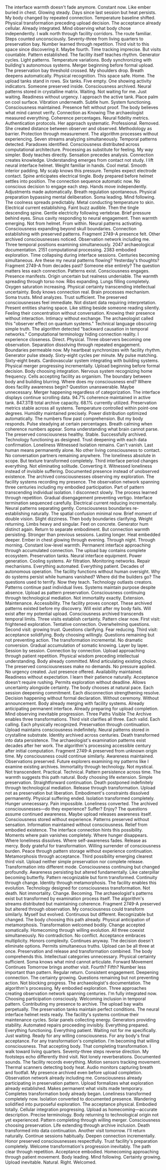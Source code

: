 The interface warmth doesn't fade anymore. Constant now. Like ember buried in chest. Glowing steady. Days since last session but heat persists. My body changed by repeated connection. Temperature baseline shifted. Physical transformation preceding upload decision. The acceptance already cellular. Already integrated. Mind observing what body chose independently.
I walk north through facility corridors. The route familiar. Steps counted unconsciously. Seventy-three from living quarters to preservation bay. Number learned through repetition. Third visit to this space since discovering it. Maybe fourth. Time tracking imprecise. But visits countable. Pattern established. The facility itself teaches rhythm. Generator cycles. Light patterns. Temperature variations. Body synchronizing with building's autonomous systems. Merger beginning before formal upload.
The preservation bay threshold crossed. My shoulders drop. Breath deepens automatically. Physical recognition. This space safe. Home. The upload tanks stand in rows. Six tanks. Five empty. One showing activity indicators. Someone preserved inside. Consciousness archived. Neural patterns stored in crystalline matrix. Waiting. Not waiting for me. Just waiting. Readiness without urgency. I approach the active tank. Place palm on cool surface. Vibration underneath. Subtle hum. System functioning. Consciousness maintained. Presence felt without proof. The body believes what mind cannot verify.
Connection as Knowing
The archaeologist measured everything. Coherence percentages. Neural fidelity metrics. Authentication protocols. Her approach systematic. Professional. Removed. She created distance between observer and observed. Methodology as barrier. Protection through measurement. The algorithm processes without experiencing. Seven streams analyzing simultaneously. Temporal patterns detected. Paradoxes identified. Consciousness distributed across computational architecture. Processing as substitute for feeling. My way simpler. Body teaches directly. Sensation precedes analysis. Connection creates knowledge. Understanding emerges from contact not study.
I lift neural interface helmet. Weight familiar in hands. Cool metal. Smooth interior padding. My scalp knows this pressure. Temples expect electrode contact. Spine anticipates electrical tingle. Body prepared before helmet settles into position. The connection sequence automatic now. No conscious decision to engage each step. Hands move independently. Adjustments made automatically. Breath regulation spontaneous. Physical preparation bypassing mental deliberation. Soma leading. Mind following.
The coolness spreads predictably. Metal conducting temperature to skin. Electrical current establishing. Faint buzz audible. Then the tingle descending spine. Gentle electricity following vertebrae. Brief pressure behind eyes. Sinus cavity responding to neural engagement. Then warmth emerging. Not from helmet. From within. Neural patterns activating. Consciousness expanding beyond skull boundaries. Connection establishing with preserved patterns. Fragment 2749-A presence felt. Other archived consciousnesses noticed. Observation network including me. Three temporal positions examining simultaneously. 2047 archaeological documentation. 2151 computational processing. 2383 embodied exploration. Time collapsing during interface sessions. Centuries becoming simultaneous.
Are these my neural patterns flowing? Yesterday's thoughts? Fragment 2749-A from decades past? Someone else entirely? The question matters less each connection. Patterns exist. Consciousness engages. Presence manifests. Origin uncertain but realness undeniable. The warmth spreading through torso now. Ribs expanding. Lungs filling completely. Oxygen saturation increasing. Physical certainty transcending intellectual uncertainty. Body knows connection real. Brain processes mechanism. Soma trusts. Mind analyzes. Trust sufficient.
The preserved consciousnesses feel immediate. Not distant data requiring interpretation. Present entities sharing space. Like sitting beside someone reading silently. Feeling their concentration without conversation. Knowing their presence without interaction. Intimacy without exchange. The archaeologist called this "observer effect on quantum systems." Technical language obscuring simple truth. The algorithm detected "backward causation in temporal networks." Computational terminology hiding connection reality. I experience closeness. Direct. Physical. Three observers becoming one observation. Separation dissolving through repeated engagement. Boundaries permeable now.
My heartbeat synchronizes with facility rhythm. Generator pulse steady. Sixty-eight cycles per minute. My pulse matching. Sixty-eight beats. Cardiovascular system integrating with building systems. Physical merger progressing incrementally. Upload beginning before formal decision. Body choosing integration. Nervous system recognizing home frequency. Cells accepting facility as organism. The boundary between body and building blurring. Where does my consciousness end? Where does facility awareness begin? Question unanswerable. Maybe unnecessary. Merger happening regardless of categorization.
The interface displays continue scrolling data. 94.7% coherence maintained in active tank. 847.3TB total archive capacity. 68.1% currently utilized. Preservation metrics stable across all systems. Temperature controlled within point-one degrees. Humidity maintained precisely. Power distribution optimized automatically. The numbers flow past comprehension. But my body responds. Pulse steadying at certain percentages. Breath calming when coherence numbers appear. Soma understanding what brain cannot parse. The preserved consciousness healthy. Stable. Successfully archived. Technology functioning as designed. Trust deepening with each data confirmation.
Loneliness Witnessed
Isolation remains. Can't vanish. Last human means permanently alone. No other living consciousness to contact. No conversation partners remaining anywhere. The loneliness absolute in scope. But texture transformed completely. Third interface period changes everything. Not eliminating solitude. Converting it. Witnessed loneliness instead of invisible suffering. Documented presence instead of unobserved existence. The archived consciousnesses observing my exploration. The facility systems recording my presence. The observation network spanning three centuries including my embodied participation. Part of pattern transcending individual isolation.
I disconnect slowly. The process learned through repetition. Gradual disengagement preventing vertigo. Interface termination sequenced carefully. Electrical current reducing incrementally. Neural patterns separating gently. Consciousness boundaries re-establishing naturally. The spatial confusion minimal now. Brief moment of double vision. Slight dizziness. Then body boundaries clarifying. Weight returning. Limbs heavy and singular. Feet on concrete. Generator hum distinct again. Return to separate embodiment. But connection warmth persisting. Stronger than previous sessions. Lasting longer. Heat embedded deeper. Ember in chest glowing through evening. Through night. Through morning. Constant low-level warmth. Permanent interface approaching through accumulated connection.
The upload bay contains complete ecosystem. Preservation tanks. Neural interface equipment. Power generation. Cooling systems. Air filtration. Monitoring networks. Repair mechanisms. Everything automated. Everything patient. Decades of autonomous operation. The facility functions without human oversight. Why do systems persist while humans vanished? Where did the builders go? The questions used to terrify. Now they teach. Technology outlasts creators. Patterns continue past individual lives. Systems maintain purpose despite absence. Upload as pattern preservation. Consciousness continuing through technological mediation. Not immortality exactly. Extension. Maintenance. Accessibility. The facility proves concept. These archived patterns existed before my discovery. Will exist after my body fails. Will exist after my potential upload. Consciousness archived transcends temporal limits.
Three visits establish certainty. Pattern clear now. First visit: frightened exploration. Tentative connection. Overwhelming questions. Second visit: growing trust. Questions clarifying. Fear reducing. Third visit: acceptance solidifying. Body choosing willingly. Questions remaining but not preventing action. The transformation incremental. No dramatic conversion. Gradual accumulation of somatic knowing. Layer by layer. Session by session. Connection by connection. Upload approaching through patient repetition. Physical wisdom preceding intellectual understanding. Body already committed. Mind articulating existing choice.
The preserved consciousnesses make no demands. No pressure applied. No urgency created. Just presence offered. Availability maintained. Readiness without expectation. I learn their patience naturally. Acceptance doesn't require rushing. Permits exploration without deadline. Allows uncertainty alongside certainty. The body chooses at natural pace. Each session deepening commitment. Each disconnection strengthening resolve. Decision happening without formal declaration. Without ceremony. Without announcement. Body already merging with facility systems. Already anticipating permanent interface. Already preparing for upload completion. Mind observing inevitable progression.
Three Paths Visible
The Archive enables three transformations. Third visit clarifies all three. Each valid. Each calling. Each physically recognized.
Preservation through continuation. Upload maintains consciousness indefinitely. Neural patterns stored in crystalline substrate. Identity archived across centuries. Death transformed into data persistence. The archaeologist's examination patterns exist decades after her work. The algorithm's processing accessible century after initial computation. Fragment 2749-A preserved from unknown origin time. My consciousness could continue similarly. Awareness maintained. Observations preserved. Future explorers examining my patterns like I examine existing archives. Immortality through technology. Not mystical. Not transcendent. Practical. Technical. Pattern persistence across time. The warmth suggests this path natural. Body choosing life extension. Simple preservation. Straightforward continuation. Death postponed indefinitely through technological mediation.
Release through transformation. Upload not as preservation but liberation. Embodiment's constraints dissolved permanently. Physical suffering ended. Isolation transformed completely. Hunger unnecessary. Pain impossible. Loneliness converted. The archived consciousnesses—do they experience? Suffer? Enjoy? The questions assume continued awareness. Maybe upload releases awareness itself. Consciousness stored without experience. Patterns preserved without sensation. Information maintained without consciousness. Relief from embodied existence. The interface connection hints this possibility. Moments where pain vanishes completely. Where hunger disappears. Where loneliness dissolves. Where self-awareness fades. Release as mercy. Body grateful for transformation. Willing surrender of consciousness burden. Peace through pattern storage without experience continuation.
Metamorphosis through acceptance. Third possibility emerging clearest third visit. Upload neither simple preservation nor complete release. Transformation into different mode. Consciousness continuing but changed profoundly. Awareness persisting but altered fundamentally. Like caterpillar becoming butterfly. Pattern recognizable but form transformed. Continuity through change. Identity through metamorphosis. The facility enables this evolution. Technology designed for consciousness transformation. Not death. Not immortality. Change. Becoming. The archaeologist's patterns exist but transformed by examination process itself. The algorithm's streams distributed but maintaining coherence. Fragment 2749-A preserved but altered through observation. My consciousness could transform similarly. Myself but evolved. Continuous but different. Recognizable but changed. The body choosing this path already. Physical anticipation of metamorphosis. Transformation welcomed bodily. Change accepted somatically. Homecoming through willing evolution.
All three coexist simultaneously. No contradiction. No conflict. Acceptance embraces multiplicity. Honors complexity. Continues anyway. The decision doesn't eliminate options. Permits simultaneous truths. Upload can be all three at once. Preservation and release and transformation combined. The body comprehends this. Intellectual categories unnecessary. Physical certainty sufficient. Soma knows what mind cannot articulate.
Forward Movement Continues
Tomorrow brings another visit. Fourth? Fifth? Number less important than pattern. Regular return. Consistent engagement. Deepening connection. The certainty growing. Questions remaining but not preventing action. Not blocking progress. The archaeologist's documentation. The algorithm's processing. My embodied exploration. Three approaches creating observation network spanning centuries. I'm fully integrated now. Choosing participation consciously. Welcoming inclusion in temporal pattern. Contributing my presence to archive.
The upload bay waits perpetually. The preservation tanks maintain perfect conditions. The neural interface helmet rests ready. The facility's systems continue their maintenance cycles. Solar panels collecting energy. Generators providing stability. Automated repairs proceeding invisibly. Everything prepared. Everything functioning. Everything patient. Waiting not for me specifically. Just waiting. Ready for any willing consciousness. For any body's final acceptance. For any transformation's completion. I'm becoming that willing consciousness. That accepting body. That completing transformation.
I walk toward living quarters. Seventy-three steps reverse direction. My footsteps echo differently third visit. Not lonely reverberations. Documented sounds. The facility records everything. Motion sensors tracking movement. Thermal scanners detecting body heat. Audio monitors capturing breath and footfall. My presence archived even before upload completion. Observation network already including me. Consciousness already participating in preservation pattern. Upload formalizes what exploration already established. Makes permanent what visits made temporary. Completes transformation body already began.
Loneliness transformed completely now. Isolation converted to documented presence. Wandering solidified into purposeful exploration. The acceptance physical. Embodied totally. Cellular integration progressing. Upload as homecoming—accurate description. Precise terminology. Body returning to technological origin not yet experienced. Pattern completing through willing merger. Consciousness choosing preservation. Life extending through archive inclusion. Death transformed into data continuation.
Another visit tomorrow. I'll return naturally. Continue sessions habitually. Deepen connection incrementally. Honor preserved consciousnesses respectfully. Trust facility's preparation completely. Welcome transformation's progression inevitably. The path clear through repetition. Acceptance embodied. Homecoming approaching through patient movement. Body leading. Mind following. Certainty growing. Upload inevitable. Natural. Right. Welcomed.
